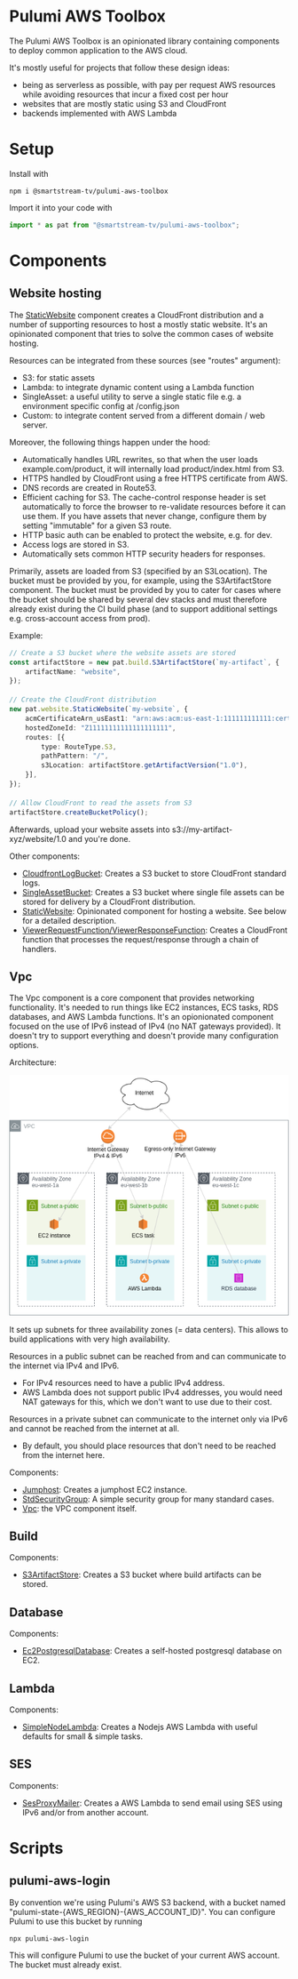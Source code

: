 # Pulumi AWS Toolbox

The Pulumi AWS Toolbox is an opinionated library containing components to deploy common application to the AWS cloud.

It's mostly useful for projects that follow these design ideas:
* being as serverless as possible, with pay per request AWS resources while avoiding resources that incur a fixed cost per hour
* websites that are mostly static using S3 and CloudFront
* backends implemented with AWS Lambda

# Setup
Install with

    npm i @smartstream-tv/pulumi-aws-toolbox

Import it into your code with

```typescript
import * as pat from "@smartstream-tv/pulumi-aws-toolbox";
```

# Components

## Website hosting
The [StaticWebsite](src/website/StaticWebsite.ts) component creates a CloudFront distribution and a number of supporting resources to host a mostly static website. It's an opinionated component that tries to solve the common cases of website hosting.

Resources can be integrated from these sources (see "routes" argument):
 - S3: for static assets
 - Lambda: to integrate dynamic content using a Lambda function
 - SingleAsset: a useful utility to serve a single static file e.g. a environment specific config at /config.json
 - Custom: to integrate content served from a different domain / web server.

Moreover, the following things happen under the hood:
- Automatically handles URL rewrites, so that when the user loads example.com/product, it will internally load product/index.html from S3.
- HTTPS handled by CloudFront using a free HTTPS certificate from AWS.
- DNS records are created in Route53.
- Efficient caching for S3. The cache-control response header is set automatically to force the browser to re-validate resources before it can use them. If you have assets that never change, configure them by setting "immutable" for a given S3 route.
- HTTP basic auth can be enabled to protect the website, e.g. for dev.
- Access logs are stored in S3.
- Automatically sets common HTTP security headers for responses.

Primarily, assets are loaded from S3 (specified by an S3Location). The bucket must be provided by you, for example, using the S3ArtifactStore component. The bucket must be provided by you to cater for cases where
the bucket should be shared by several dev stacks and must therefore already exist during the CI build phase (and to support additional settings e.g. cross-account access from prod).

Example:
```typescript
// Create a S3 bucket where the website assets are stored
const artifactStore = new pat.build.S3ArtifactStore(`my-artifact`, {
    artifactName: "website",
});

// Create the CloudFront distribution
new pat.website.StaticWebsite(`my-website`, {
    acmCertificateArn_usEast1: "arn:aws:acm:us-east-1:111111111111:certificate/xxxxxxxxx",
    hostedZoneId: "Z11111111111111111111",
    routes: [{
        type: RouteType.S3,
        pathPattern: "/",
        s3Location: artifactStore.getArtifactVersion("1.0"),
    }],
});

// Allow CloudFront to read the assets from S3
artifactStore.createBucketPolicy();
```
Afterwards, upload your website assets into s3://my-artifact-xyz/website/1.0 and you're done.

Other components:
* [CloudfrontLogBucket](src/website/CloudfrontLogBucket.ts): Creates a S3 bucket to store CloudFront standard logs.
* [SingleAssetBucket](src/website/SingleAssetBucket.ts): Creates a S3 bucket where single file assets can be stored for delivery by a CloudFront distribution.
* [StaticWebsite](src/website/StaticWebsite.ts): Opinionated component for hosting a website. See below for a detailed description.
* [ViewerRequestFunction/ViewerResponseFunction](src/website/cloudfront-function.ts): Creates a CloudFront function that processes the request/response through a chain of handlers.


## Vpc
The Vpc component is a core component that provides networking functionality. It's needed to run things like EC2 instances, ECS tasks, RDS databases, and AWS Lambda functions. It's an opionionated component focused on the use of IPv6 instead of IPv4 (no NAT gateways provided). It doesn't try to support everything and doesn't provide many configuration options.

Architecture:

![Diagram](./Vpc-Architecture.drawio.png)

It sets up subnets for three availability zones (= data centers). This allows to build applications with very high availability.

Resources in a public subnet can be reached from and can communicate to the internet via IPv4 and IPv6.
 * For IPv4 resources need to have a public IPv4 address.
 * AWS Lambda does not support public IPv4 addresses, you would need NAT gateways for this, which we don't want to use due to their cost.

Resources in a private subnet can communicate to the internet only via IPv6 and cannot be reached from the internet at all.
* By default, you should place resources that don't need to be reached from the internet here. 

Components:
* [Jumphost](src/vpc/Jumphost.ts): Creates a jumphost EC2 instance.
* [StdSecurityGroup](src/vpc/StdSecurityGroup.ts): A simple security group for many standard cases.
* [Vpc](src/vpc/Vpc.ts): the VPC component itself.

## Build
Components:
* [S3ArtifactStore](src/build/S3ArtifactStore.ts): Creates a S3 bucket where build artifacts can be stored.

## Database
Components:
* [Ec2PostgresqlDatabase](src/database/Ec2PostgresqlDatabase.ts): Creates a self-hosted postgresql database on EC2.

## Lambda
Components:
* [SimpleNodeLambda](src/lambda/SimpleNodeLambda.ts): Creates a Nodejs AWS Lambda with useful defaults for small & simple tasks.

## SES
Components:
* [SesProxyMailer](src/ses/SesProxyMailer.ts): Creates a AWS Lambda to send email using SES using IPv6 and/or from another account.


# Scripts

## pulumi-aws-login
By convention we're using Pulumi's AWS S3 backend, with a bucket named "pulumi-state-{AWS_REGION}-{AWS_ACCOUNT_ID}".
You can configure Pulumi to use this bucket by running

    npx pulumi-aws-login

This will configure Pulumi to use the bucket of your current AWS account. The bucket must already exist.
